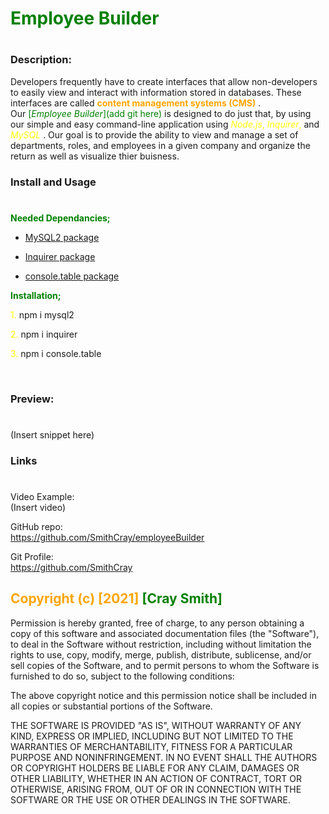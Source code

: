 # <span style="color:green">Employee Builder</span>

#

### **Description:**

Developers frequently have to create interfaces that allow non-developers to easily view and interact with information stored in databases. These interfaces are called <span style="color:orange"> **content management systems (CMS)** </span>. <br> Our <span style="color:green"> [_Employee Builder_](add git here) </span>is designed to do just that, by using our simple and easy command-line application using <span style="color:yellow"> _Node.js_, _Inquirer_, </span> and <span style="color:yellow"> _MySQL_ </span>. Our goal is to provide the ability to view and manage a set of departments, roles, and employees in a given company and organize the return as well as visualize thier buisness.

### **Install and Usage**

#

<span style="color:green"> **Needed Dependancies;** </span>

- [MySQL2 package](https://www.npmjs.com/package/mysql2)

- [Inquirer package](https://www.npmjs.com/package/inquirer)

- [console.table package](https://www.npmjs.com/package/console.table)

<span style= "color:green"> **Installation;** </span>

<span style="color:yellow">1.</span> npm i mysql2

<span style="color:yellow">2.</span> npm i inquirer

<span style="color:yellow">3.</span> npm i console.table

<br>

### Preview:

#

(Insert snippet here)

### **Links**

#

Video Example:
<br>
(Insert video)

GitHub repo:
<br>
https://github.com/SmithCray/employeeBuilder

Git Profile:
<br>
https://github.com/SmithCray

## <span style="color:orange"> Copyright (c) [2021] </span> <span style="color:green"> [Cray Smith] </span>

Permission is hereby granted, free of charge, to any person obtaining a copy
of this software and associated documentation files (the "Software"), to deal
in the Software without restriction, including without limitation the rights
to use, copy, modify, merge, publish, distribute, sublicense, and/or sell
copies of the Software, and to permit persons to whom the Software is
furnished to do so, subject to the following conditions:

The above copyright notice and this permission notice shall be included in all
copies or substantial portions of the Software.

THE SOFTWARE IS PROVIDED "AS IS", WITHOUT WARRANTY OF ANY KIND, EXPRESS OR
IMPLIED, INCLUDING BUT NOT LIMITED TO THE WARRANTIES OF MERCHANTABILITY,
FITNESS FOR A PARTICULAR PURPOSE AND NONINFRINGEMENT. IN NO EVENT SHALL THE
AUTHORS OR COPYRIGHT HOLDERS BE LIABLE FOR ANY CLAIM, DAMAGES OR OTHER
LIABILITY, WHETHER IN AN ACTION OF CONTRACT, TORT OR OTHERWISE, ARISING FROM,
OUT OF OR IN CONNECTION WITH THE SOFTWARE OR THE USE OR OTHER DEALINGS IN THE
SOFTWARE.
